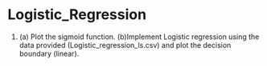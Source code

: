 # Logistic_Regression

1) (a) Plot the sigmoid function.
   (b)Implement Logistic regression using the data provided (Logistic_regression_ls.csv) and plot the decision boundary (linear).

